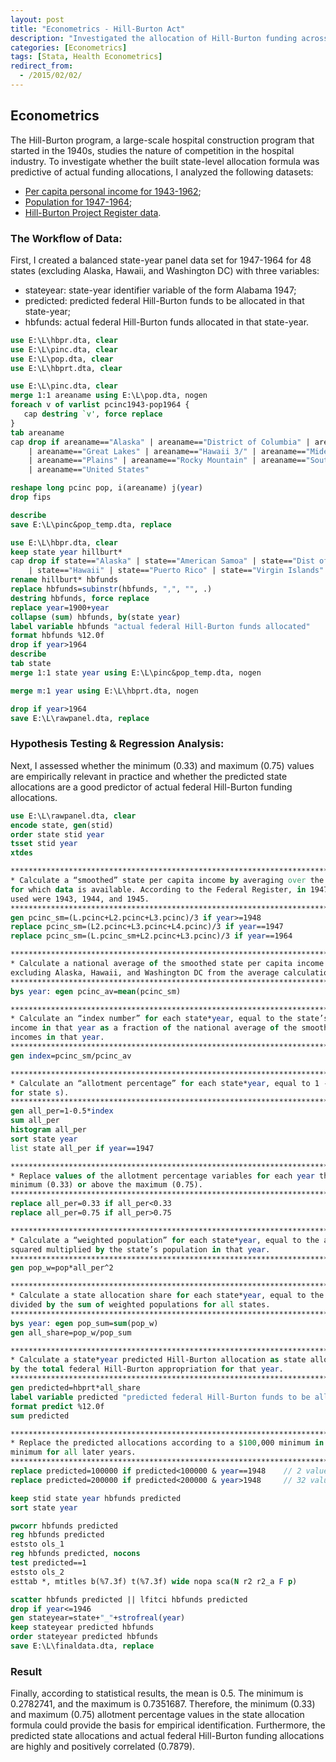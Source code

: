 ```yaml
---
layout: post
title: "Econometrics - Hill-Burton Act"
description: "Investigated the allocation of Hill-Burton funding across states."
categories: [Econometrics]
tags: [Stata, Health Econometrics]
redirect_from:
  - /2015/02/02/
---
```


## Econometrics
The Hill-Burton program, a large-scale hospital construction program that started in the 1940s, studies the nature of competition in the hospital industry. To investigate whether the built state-level allocation formula was predictive of actual funding allocations, I analyzed the following datasets: 
- [Per capita personal income for 1943-1962](https://github.com/SFL09/SFL09.GITHUB.IO/files/6094457/Cap.txt);
- [Population for 1947-1964](https://github.com/SFL09/SFL09.GITHUB.IO/files/6094459/Pop.txt);
- [Hill-Burton Project Register data](https://github.com/SFL09/SFL09.GITHUB.IO/files/6094453/HB.txt).


### The Workflow of Data: 
First, I created a balanced state-year panel data set for 1947-1964 for 48 states (excluding Alaska, Hawaii, and Washington DC) with three variables:
- stateyear: state-year identifier variable of the form Alabama 1947;
- predicted: predicted federal Hill-Burton funds to be allocated in that state-year;
- hbfunds: actual federal Hill-Burton funds allocated in that state-year.

```Stata
use E:\L\hbpr.dta, clear
use E:\L\pinc.dta, clear
use E:\L\pop.dta, clear
use E:\L\hbprt.dta, clear

use E:\L\pinc.dta, clear
merge 1:1 areaname using E:\L\pop.dta, nogen
foreach v of varlist pcinc1943-pop1964 {
   cap destring `v', force replace
}
tab areaname
cap drop if areaname=="Alaska" | areaname=="District of Columbia" | areaname=="Far West 3/"  ///
    | areaname=="Great Lakes" | areaname=="Hawaii 3/" | areaname=="Mideast" | areaname=="New England"   ///
	| areaname=="Plains" | areaname=="Rocky Mountain" | areaname=="Southeast" | areaname=="Southwest"  ///
    | areaname=="United States"            

reshape long pcinc pop, i(areaname) j(year)
drop fips

describe
save E:\L\pinc&pop_temp.dta, replace

use E:\L\hbpr.dta, clear
keep state year hillburt*
cap drop if state=="Alaska" | state=="American Samoa" | state=="Dist of Col" | state=="Guam"  ///
    | state=="Hawaii" | state=="Puerto Rico" | state=="Virgin Islands"
rename hillburt* hbfunds
replace hbfunds=subinstr(hbfunds, ",", "", .)    
destring hbfunds, force replace
replace year=1900+year
collapse (sum) hbfunds, by(state year)
label variable hbfunds "actual federal Hill-Burton funds allocated"
format hbfunds %12.0f
drop if year>1964
describe
tab state
merge 1:1 state year using E:\L\pinc&pop_temp.dta, nogen

merge m:1 year using E:\L\hbprt.dta, nogen

drop if year>1964
save E:\L\rawpanel.dta, replace
```

### Hypothesis Testing & Regression Analysis:
Next, I assessed whether the minimum (0.33) and maximum (0.75) values are empirically relevant in practice and whether the predicted state allocations are a good predictor of actual federal Hill-Burton funding allocations.

```Stata
use E:\L\rawpanel.dta, clear
encode state, gen(stid)
order state stid year
tsset stid year
xtdes

************************************************************************************************
* Calculate a “smoothed” state per capita income by averaging over the three most recent years 
for which data is available. According to the Federal Register, in 1947 the three years of data 
used were 1943, 1944, and 1945.                                                                *
************************************************************************************************
gen pcinc_sm=(L.pcinc+L2.pcinc+L3.pcinc)/3 if year>=1948
replace pcinc_sm=(L2.pcinc+L3.pcinc+L4.pcinc)/3 if year==1947
replace pcinc_sm=(L.pcinc_sm+L2.pcinc+L3.pcinc)/3 if year==1964

************************************************************************************************
* Calculate a national average of the smoothed state per capita income variable by year,
excluding Alaska, Hawaii, and Washington DC from the average calculation.                      *
************************************************************************************************
bys year: egen pcinc_av=mean(pcinc_sm)

************************************************************************************************
* Calculate an “index number” for each state*year, equal to the state’s smoothed per capita
income in that year as a fraction of the national average of the smoothed state per capita
incomes in that year.                                                                          *
************************************************************************************************
gen index=pcinc_sm/pcinc_av

************************************************************************************************
* Calculate an “allotment percentage” for each state*year, equal to 1 - 0.5*(index number
for state s).                                                                                  *
************************************************************************************************
gen all_per=1-0.5*index
sum all_per
histogram all_per
sort state year
list state all_per if year==1947   

************************************************************************************************
* Replace values of the allotment percentage variables for each year that are below the
minimum (0.33) or above the maximum (0.75).                                                    *
************************************************************************************************
replace all_per=0.33 if all_per<0.33
replace all_per=0.75 if all_per>0.75

************************************************************************************************
* Calculate a “weighted population” for each state*year, equal to the allotment percentage
squared multiplied by the state’s population in that year.                                     *
************************************************************************************************
gen pop_w=pop*all_per^2

************************************************************************************************
* Calculate a state allocation share for each state*year, equal to the weighted population
divided by the sum of weighted populations for all states.                                     *
************************************************************************************************
bys year: egen pop_sum=sum(pop_w)
gen all_share=pop_w/pop_sum

************************************************************************************************
* Calculate a state*year predicted Hill-Burton allocation as state allocation share multiplied
by the total federal Hill-Burton appropriation for that year.                                  *
************************************************************************************************
gen predicted=hbprt*all_share
label variable predicted "predicted federal Hill-Burton funds to be allocated"
format predict %12.0f
sum predicted

************************************************************************************************
* Replace the predicted allocations according to a $100,000 minimum in 1948 and $200,000
minimum for all later years.                                                                   *
************************************************************************************************
replace predicted=100000 if predicted<100000 & year==1948    // 2 values changed
replace predicted=200000 if predicted<200000 & year>1948     // 32 values changed

keep stid state year hbfunds predicted
sort state year

pwcorr hbfunds predicted
reg hbfunds predicted
eststo ols_1
reg hbfunds predicted, nocons
test predicted==1
eststo ols_2
esttab *, mtitles b(%7.3f) t(%7.3f) wide nopa sca(N r2 r2_a F p)

scatter hbfunds predicted || lfitci hbfunds predicted
drop if year<=1946
gen stateyear=state+"_"+strofreal(year)
keep stateyear predicted hbfunds 
order stateyear predicted hbfunds
save E:\L\finaldata.dta, replace
```

### Result
Finally, according to statistical results, the mean is 0.5. The minimum is 0.2782741, and the maximum is 0.7351687. Therefore, the minimum (0.33) and maximum (0.75) allotment percentage values in the state allocation formula could provide the basis for empirical identification. Furthermore, the predicted state allocations and actual federal Hill-Burton funding allocations are highly and positively correlated (0.7879).
